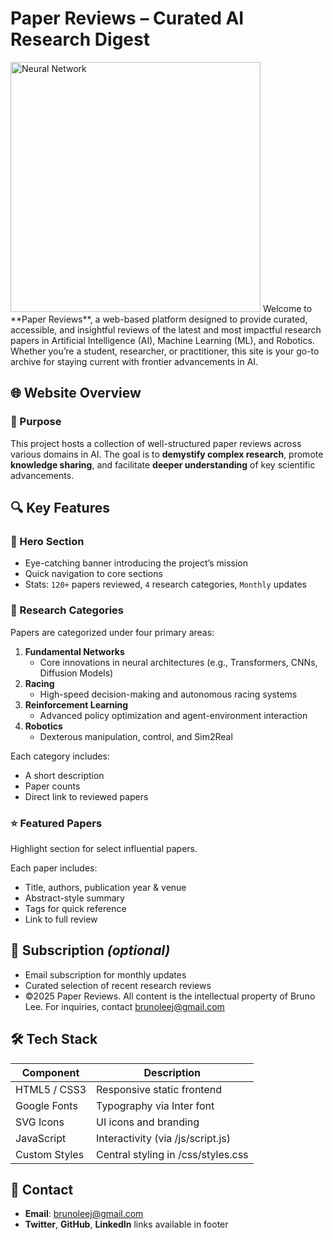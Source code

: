 # Paper Reviews – Curated AI Research Digest
<img src="https://i.imgur.com/yKH4jtQ.png" alt="Neural Network" width="400"/>
Welcome to **Paper Reviews**, a web-based platform designed to provide curated, accessible, and insightful reviews of the latest and most impactful research papers in Artificial Intelligence (AI), Machine Learning (ML), and Robotics. Whether you’re a student, researcher, or practitioner, this site is your go-to archive for staying current with frontier advancements in AI.

## 🌐 Website Overview
### 🔖 Purpose
This project hosts a collection of well-structured paper reviews across various domains in AI. The goal is to **demystify complex research**, promote **knowledge sharing**, and facilitate **deeper understanding** of key scientific advancements.

## 🔍 Key Features

### 📌 Hero Section
- Eye-catching banner introducing the project’s mission
- Quick navigation to core sections
- Stats: `120+` papers reviewed, `4` research categories, `Monthly` updates

### 🧠 Research Categories
Papers are categorized under four primary areas:
1. **Fundamental Networks**
   - Core innovations in neural architectures (e.g., Transformers, CNNs, Diffusion Models)
2. **Racing**
   - High-speed decision-making and autonomous racing systems
3. **Reinforcement Learning**
   - Advanced policy optimization and agent-environment interaction
4. **Robotics**
   - Dexterous manipulation, control, and Sim2Real

Each category includes:
- A short description
- Paper counts
- Direct link to reviewed papers

### ⭐ Featured Papers
Highlight section for select influential papers.

Each paper includes:
- Title, authors, publication year & venue
- Abstract-style summary
- Tags for quick reference
- Link to full review

## 📩 Subscription *(optional)*
- Email subscription for monthly updates
- Curated selection of recent research reviews
- ©2025 Paper Reviews. All content is the intellectual property of Bruno Lee. For inquiries, contact [brunoleej@gmail.com](mailto:brunoleej@gmail.com)

## 🛠️ Tech Stack

| Component     | Description                                   |
|---------------|-----------------------------------------------|
| HTML5 / CSS3  | Responsive static frontend                    |
| Google Fonts  | Typography via Inter font                     |
| SVG Icons     | UI icons and branding                         |
| JavaScript    | Interactivity (via /js/script.js)             |
| Custom Styles | Central styling in /css/styles.css            |

## 📨 Contact

- **Email**: [brunoleej@gmail.com](mailto:brunoleej@gmail.com)
- **Twitter**, **GitHub**, **LinkedIn** links available in footer
